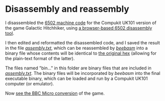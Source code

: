# Disassembly and reassembly

I disassembled the [6502 machine code](https://github.com/ahope1/Galactic-Hitchhiker/tree/main/original-hex) for the Compukit UK101 version of the game Galactic Hitchhiker, using [a browser-based 6502 disassembly tool](https://www.masswerk.at/6502/disassembler.html).

I then edited and reformatted the disassembled code, and I saved the result in the file [*assembly.txt*](https://github.com/ahope1/Galactic-Hitchhiker/blob/main/disassembly/assembly.txt), which can be reassembled by [*beebasm*](https://github.com/stardot/beebasm) into a binary file whose contents will be identical to [the original hex](https://github.com/ahope1/Galactic-Hitchhiker/tree/main/original-hex) (allowing for the plain-text format of the latter).

The files named "bin..." in this folder are binary files that are included in [*assembly.txt*](https://github.com/ahope1/Galactic-Hitchhiker/blob/main/disassembly/assembly.txt). The binary files will be incorporated by *beebasm* into the final executable binary, which can be loaded and run by a Compukit UK101 computer (or emulator).

Now [see the BBC Micro conversion](https://github.com/ahope1/Galactic-Hitchhiker/tree/main/beebify) of the game. 

